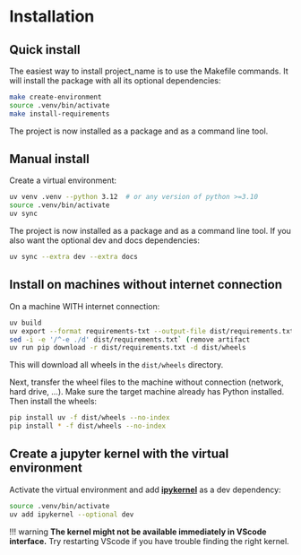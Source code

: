 # Installation

## Quick install

The easiest way to install project_name is to use the Makefile commands. It will install the package with all its optional dependencies:

```bash
make create-environment
source .venv/bin/activate
make install-requirements
```

The project is now installed as a package and as a command line tool.

## Manual install

Create a virtual environment:

```bash
uv venv .venv --python 3.12  # or any version of python >=3.10
source .venv/bin/activate
uv sync
```

The project is now installed as a package and as a command line tool. If you also want the optional dev and docs dependencies:

```bash
uv sync --extra dev --extra docs
```

## Install on machines without internet connection

On a machine WITH internet connection:

```bash
uv build
uv export --format requirements-txt --output-file dist/requirements.txt
sed -i -e '/^-e ./d' dist/requirements.txt` (remove artifact
uv run pip download -r dist/requirements.txt -d dist/wheels
```

This will download all wheels in the `dist/wheels` directory.

Next, transfer the wheel files to the machine without connection (network, hard drive, ...). Make sure the target machine already has Python installed. Then install the wheels:

```bash
pip install uv -f dist/wheels --no-index
pip install * -f dist/wheels --no-index
```

## Create a jupyter kernel with the virtual environment

Activate the virtual environment and add [**ipykernel**](https://pypi.org/project/ipykernel/) as a dev dependency:

```bash
source .venv/bin/activate
uv add ipykernel --optional dev
```

!!! warning
    **The kernel might not be available immediately in VScode interface.** Try restarting VScode if you have trouble finding the right kernel.

